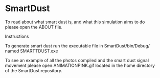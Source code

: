 # SmartDust

To read about what smart dust is, and what this simulation aims to do please open the ABOUT file.

Instructions

To generate smart dust run the executable file in SmartDust/bin/Debug/ named SMARTTDUST.exe

To see an example of all the photos compiled and the smart dust signal movement please open ANIMATIONPINK.gif located in the home directory of the SmartDust repository. 

